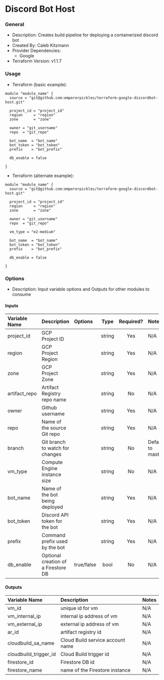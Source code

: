 # Discord Bot Host

### General 

* Description: Creates build pipeline for deploying a containerized discord bot
* Created By: Caleb Kitzmann
* Provider Dependencies:
  * Google
* Terraform Version: v1.1.7


### Usage

* Terraform (basic example):

```hcl
module "module_name" {
  source = "git@github.com:emperorpickles/terraform-google-discordbot-host.git"

  project_id = "project_id"
  region     = "region"
  zone       = "zone"

  owner = "git_username"
  repo  = "git_repo"

  bot_name  = "bot_name"
  bot_token = "bot_token"
  prefix    = "bot_prefix"

  db_enable = false

}

```

* Terraform (alternate example):

```hcl
module "module_name" {
  source = "git@github.com:emperorpickles/terraform-google-discordbot-host.git"

  project_id = "project_id"
  region     = "region"
  zone       = "zone"

  owner = "git_username"
  repo  = "git_repo"

  vm_type = "e2-medium"

  bot_name  = "bot_name"
  bot_token = "bot_token"
  prefix    = "bot_prefix"

  db_enable = false

}

```

### Options

* Description: Input variable options and Outputs for other modules to consume

#### Inputs

| Variable Name | Description                         | Options    |  Type  | Required? | Notes              |
| :------------ | :---------------------------------- | :--------- | :----: | :-------: | :----------------- |
| project_id    | GCP Project ID                      |            | string |    Yes    | N/A                |
| region        | GCP Project Region                  |            | string |    Yes    | N/A                |
| zone          | GCP Project Zone                    |            | string |    Yes    | N/A                |
| artifact_repo | Artifact Registry repo name         |            | string |    No     | N/A                |
| owner         | Github username                     |            | string |    Yes    | N/A                |
| repo          | Name of the source Git repo         |            | string |    Yes    | N/A                |
| branch        | Git branch to watch for changes     |            | string |    No     | Defaults to master |
| vm_type       | Compute Engine instance size        |            | string |    No     | N/A                |
| bot_name      | Name of the bot being deployed      |            | string |    Yes    | N/A                |
| bot_token     | Discord API token for the bot       |            | string |    Yes    | N/A                |
| prefix        | Command prefix used by the bot      |            | string |    Yes    | N/A                |
| db_enable     | Optional creation of a Firestore DB | true/false |  bool  |    No     | N/A                |


#### Outputs

| Variable Name         | Description                      | Notes |
| :-------------------- | :------------------------------- | :---- |
| vm_id                 | unique id for vm                 | N/A   |
| vm_internal_ip        | internal ip address of vm        | N/A   |
| vm_external_ip        | external ip address of vm        | N/A   |
| ar_id                 | artifact registry id             | N/A   |
| cloudbuild_sa_name    | Cloud Build service account name | N/A   |
| cloudbuild_trigger_id | Cloud Build trigger id           | N/A   |
| firestore_id          | Firestore DB id                  | N/A   |
| firestore_name        | name of the Firestore instance   | N/A   |